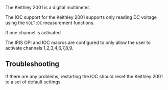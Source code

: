 The Keithley 2001 is a digital multimeter. 


The IOC support for the Keithley 2001 supports only reading DC voltage using the `VOLT:DC` measurement functions. 

If one channel is activated

The IRIS OPI and IOC macros are configured to only allow the user to activate channels 1,2,3,4,6,7,8,9.

## Troubleshooting

If there are any problems, restarting the IOC should reset the Keithley 2001 to a set of default settings.